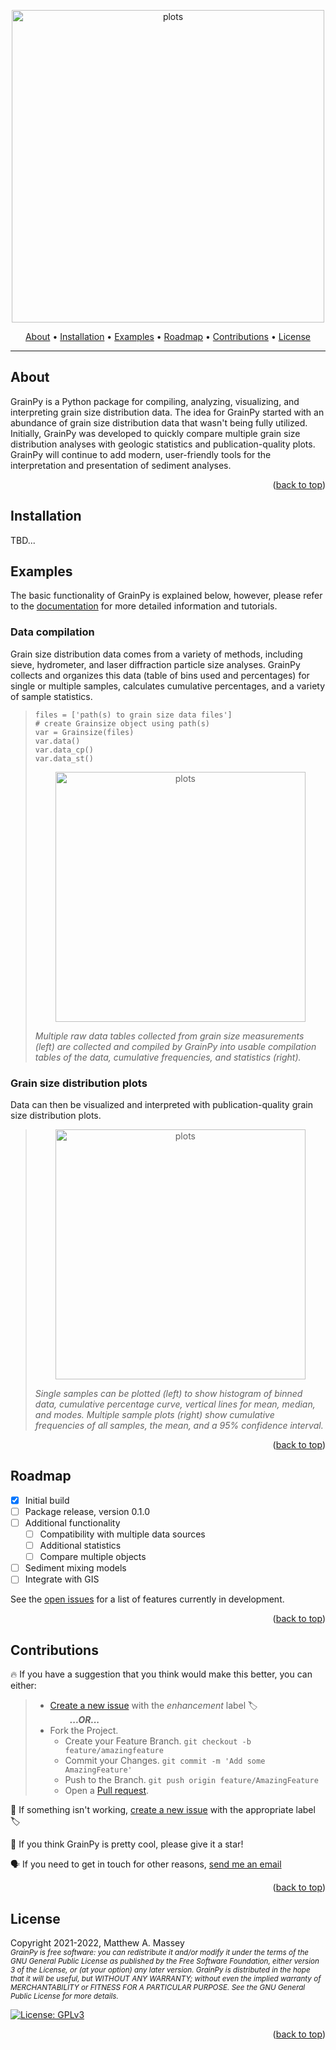<p align="center">
<img alt="plots" src="https://i.imgur.com/6T1gtg7.png" height="500" /></p>
</p>
      
<p align="center">
  <a href="#about">About</a> •
  <a href="#installation">Installation</a> •
  <a href="#examples">Examples</a> •
  <a href="#roadmap">Roadmap</a> •
  <a href="#contributions">Contributions</a> •
  <a href="#license">License</a>
</p>

---

## About
GrainPy is a Python package for compiling, analyzing, visualizing, and interpreting grain size distribution data. The idea for GrainPy started with an abundance of grain size distribution data that wasn't being fully utilized. Initially, GrainPy was developed to quickly compare multiple grain size distribution analyses with geologic statistics and publication-quality plots. GrainPy will continue to add modern, user-friendly tools for the interpretation and presentation of sediment analyses.
      
<p align="right">(<a href="#top">back to top</a>)</p>


## Installation
TBD...

## Examples
The basic functionality of GrainPy is explained below, however, please refer to the [documentation](https://example.com) for more detailed information and tutorials.

### Data compilation
Grain size distribution data comes from a variety of methods, including sieve, hydrometer, and laser diffraction particle size analyses. GrainPy collects and organizes this data (table of bins used and percentages) for single or multiple samples, calculates cumulative percentages, and a variety of sample statistics.
>
> ```
> files = ['path(s) to grain size data files']
> # create Grainsize object using path(s)
> var = Grainsize(files)
> var.data()
> var.data_cp()
> var.data_st()
> ```
> <p align="center">
>  <img alt="plots" src="https://i.imgur.com/XtCbxh2.png" height="400" /></p>
> </p>
> 
> _Multiple raw data tables collected from grain size measurements (left) are collected and compiled by GrainPy into usable compilation tables of the data, cumulative frequencies, and statistics (right)._

### Grain size distribution plots
Data can then be visualized and interpreted with publication-quality grain size distribution plots.
>
> <p align="center">
>  <img alt="plots" src="https://i.imgur.com/ZFmjpiz.png" height="400" /></p>
> </p>
> 
> _Single samples can be plotted (left) to show histogram of binned data, cumulative percentage curve, vertical lines for mean, median, and modes. Multiple sample plots (right) show cumulative frequencies of all samples, the mean, and a 95% confidence interval._

<p align="right">(<a href="#top">back to top</a>)</p>



## Roadmap
- [x] Initial build
- [ ] Package release, version 0.1.0
- [ ] Additional functionality
     - [ ] Compatibility with multiple data sources
     - [ ] Additional statistics
     - [ ] Compare multiple objects
- [ ] Sediment mixing models
- [ ] Integrate with GIS

See the [open issues](https://github.com/masseygeo/GrainPy/issues) for a list of features currently in development.

<p align="right">(<a href="#top">back to top</a>)</p>




## Contributions
🔥 If you have a suggestion that you think would make this better, you can either:
>- [Create a new issue](https://github.com/masseygeo/GrainPy/issues/new) with the _enhancement_ label 🏷️\
>&nbsp;&nbsp;&nbsp;&nbsp;&nbsp;&nbsp;&nbsp;&nbsp;***...OR...***
>- Fork the Project.
>     - Create your Feature Branch. `git checkout -b feature/amazingfeature`
>     - Commit your Changes. `git commit -m 'Add some AmazingFeature'`
>     - Push to the Branch. `git push origin feature/AmazingFeature`
>     - Open a [Pull request](https://github.com/masseygeo/GrainPy/pulls).

🐛 If something isn't working, [create a new issue](https://github.com/masseygeo/GrainPy/issues/new) with the appropriate label 🏷️

🌟 If you think GrainPy is pretty cool, please give it a star!

🗣️ If you need to get in touch for other reasons, [send me an email](mamass1@g.uky.edu)

<p align="right">(<a href="#top">back to top</a>)</p>



## License
Copyright 2021-2022, Matthew A. Massey\
<sub>_GrainPy is free software: you can redistribute it and/or modify it under the terms 
of the GNU General Public License as published by the Free Software Foundation, 
either version 3 of the License, or (at your option) any later version. GrainPy is 
distributed in the hope that it will be useful, but WITHOUT ANY WARRANTY; without 
even the implied warranty of MERCHANTABILITY or FITNESS FOR A PARTICULAR PURPOSE. See the GNU General Public License for more details._

[![License: GPLv3](https://img.shields.io/badge/GrainPy%20license-GNUv3-lightgrey)](https://github.com/masseygeo/GrainPy/blob/main/LICENSE)

<p align="right">(<a href="#top">back to top</a>)</p>
